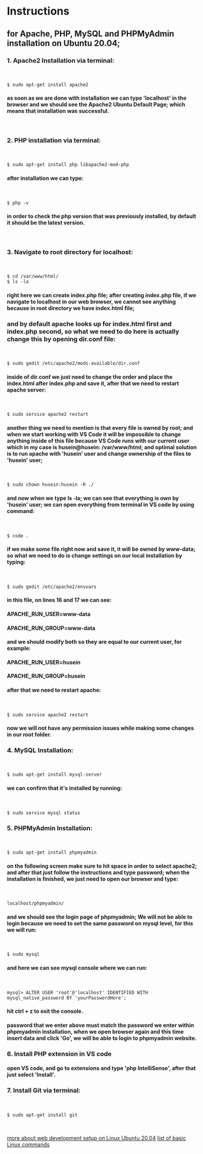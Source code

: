 # Instructions 

## for Apache, PHP, MySQL and PHPMyAdmin installation on Ubuntu 20.04;

### 1. Apache2 Installation via terminal:
<br>

```
$ sudo apt-get install apache2
```

#### as soon as we are done with installation we can type 'localhost' in the browser and we should see the Apache2 Ubuntu Default Page; which means that installation was successful.
<br>

### 2. PHP installation via terminal: 
<br>

```
$ sudo apt-get install php libapache2-mod-php
```

#### after installation we can type:
<br>

```
$ php -v
```

#### in order to check the php version that was previously installed, by default it should be the latest version.
<br>

### 3. Navigate to root directory for localhost: 
<br>

```
$ cd /var/www/html/
$ ls -la
```

#### right here we can create index.php file; after creating index.php file, if we navigate to localhost in our web browser, we cannot see anything because in root directory we have index.html file;
### and by default apache looks up for index.html first and index.php second, so what we need to do here is actually change this by opening dir.conf file: 
<br>

```
$ sudo gedit /etc/apache2/mods-available/dir.conf
```

#### inside of dir.conf we just need to change the order and place the index.html after index.php and save it, after that we need to restart apache server: 
<br>

```
$ sudo service apache2 restart
```

#### another thing we need to mention is that every file is owned by root; and when we start working with VS Code it will be impossible to change anything inside of this file because VS Code runs with our current user which in my case is husein@husein: /var/www/html; and optimal solution is to run apache with 'husein' user and change ownership of the files to 'husein' user; 
<br>

```
$ sudo chown husein:husein -R ./
```

#### and now when we type ls -la; we can see that everything is own by 'husein' user; we can open everything from terminal in VS code by using command: 
<br>

```
$ code .
```

#### if we make some file right now and save it, it will be owned by www-data; so what we need to do is change settings on our local installation by typing: 
<br>

```
$ sudo gedit /etc/apache2/envvars
```

#### in this file, on lines 16 and 17 we can see:
#### APACHE_RUN_USER=www-data
#### APACHE_RUN_GROUP=www-data
#### and we should modify both so they are equal to our current user, for example:
#### APACHE_RUN_USER=husein
#### APACHE_RUN_GROUP=husein
#### after that we need to restart apache: 
<br>

```
$ sudo service apache2 restart
```

#### now we will not have any permission issues while making some changes in our root folder.

### 4. MySQL Installation: 
<br>

```
$ sudo apt-get install mysql-server
```

#### we can confirm that it's installed by running: 
<br>

```
$ sudo service mysql status
```

### 5. PHPMyAdmin Installation: 
<br>

```
$ sudo apt-get install phpmyadmin
```

#### on the following screen make sure to hit space in order to select apache2; and after that just follow the instructions and type password; when the installation is finished, we just need to open our browser and type: 
<br>

```
localhost/phpmyadmin/
```

#### and we should see the login page of phpmyadmin; We will not be able to login because we need to set the same password on mysql level, for this we will run: 
<br>

```
$ sudo mysql
```

#### and here we can see mysql console where we can run:
<br>

```
mysql> ALTER USER 'root'@'localhost' IDENTIFIED WITH mysql_native_password BY 'yourPasswordHere';
```

#### hit ctrl + z to exit the console.
#### password that we enter above must match the password we enter within phpmyadmin installation, when we open browser again and this time insert data and click 'Go', we will be able to login to phpmyadmin website.

### 6. Install PHP extension in VS code

#### open VS code, and go to extensions and type 'php IntelliSense', after that just select 'Install'.

### 7. Install Git via terminal: 
<br>

```
$ sudo apt-get install git
```
<br>

[more about web development setup on Linux Ubuntu 20.04](#)
[list of basic Linux commands](https://linoxide.com/linux-command/essential-linux-basic-commands/)

